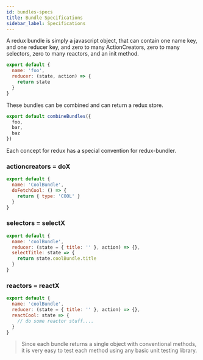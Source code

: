 ```yaml
---
id: bundles-specs
title: Bundle Specifications
sidebar_label: Specifications
---
```


A redux bundle is simply a javascript object, that can contain one name key, and one reducer key, and zero to many ActionCreators, zero to many selectors, zero to many reactors, and
an init method.

```js
export default {
  name: 'foo',
  reducer: (state, action) => {
    return state
  }
}
```

These bundles can be combined and can return a redux store.

```js
export default combineBundles({
  foo,
  bar,
  baz
})
```

Each concept for redux has a special convention for redux-bundler.

### actioncreators = doX

```js
export default {
  name: 'CoolBundle',
  doFetchCool: () => {
    return { type: 'COOL' }
  }
}
```

### selectors = selectX

```js
export default {
  name: 'coolBundle',
  reducer: (state = { title: '' }, action) => {},
  selectTitle: state => {
    return state.coolBundle.title
  }
}
```

### reactors = reactX

```js
export default {
  name: 'coolBundle',
  reducer: (state = { title: '' }, action) => {},
  reactCool: state => {
    // do some reactor stuff....
  }
}
```

> Since each bundle returns a single object with conventional methods, it is very easy to test each method using any basic unit testing library.
